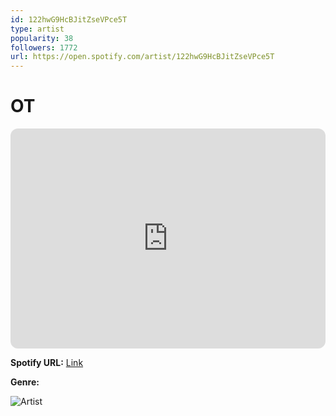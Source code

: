 ```yaml
---
id: 122hwG9HcBJitZseVPce5T
type: artist
popularity: 38
followers: 1772
url: https://open.spotify.com/artist/122hwG9HcBJitZseVPce5T
---
```

# OT

<iframe style="border-radius:12px" src="https://open.spotify.com/embed/artist/122hwG9HcBJitZseVPce5T" width="100%" height="352" frameBorder="0" allowfullscreen="" allow="autoplay; clipboard-write; encrypted-media; fullscreen; picture-in-picture" loading="lazy"></iframe>

**Spotify URL:** [Link](https://open.spotify.com/artist/122hwG9HcBJitZseVPce5T)

**Genre:** 

![Artist](https://i.scdn.co/image/ab6761610000e5ebc17373c3664d6bb05a2a3dcb)
